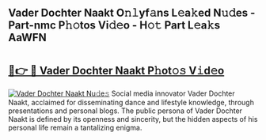 ## Vader Dochter Naakt O𝚗𝚕yf𝚊ns L𝚎a𝚔ed N𝚞𝚍es - Part-nmc P𝚑𝚘tos Vi𝚍𝚎o - H𝚘𝚝 Part L𝚎a𝚔s AaWFN

# <h2><a href="http://kf63pq5.oniu.top/?m=Vader+Dochter+Naakt">🔗👉 🔴 Vader Dochter Naakt P𝚑ot𝚘𝚜 V𝚒d𝚎o</a></h2>

[![Vader Dochter Naakt Nu𝚍e𝚜](https://i.imgur.com/0qMVB7G.gif)](http://kf63pq5.oniu.top/?m=Vader+Dochter+Naakt)
Social media innovator Vader Dochter Naakt, acclaimed for disseminating dance and lifestyle knowledge, through presentations and personal blogs. The public persona of Vader Dochter Naakt is defined by its openness and sincerity, but the hidden aspects of his personal life remain a tantalizing enigma.  
